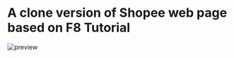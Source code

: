 # A clone version of Shopee web page based on F8 Tutorial
![preview](https://user-images.githubusercontent.com/97510841/187012544-7169bc06-73ff-4a8e-a35c-2958edf9ca43.png)
